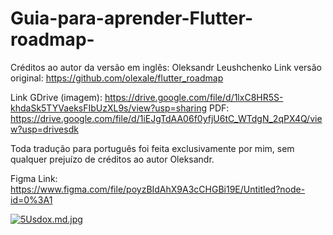 # Guia-para-aprender-Flutter-roadmap-
Créditos ao autor da versão em inglês: Oleksandr Leushchenko
Link versão original: https://github.com/olexale/flutter_roadmap

Link GDrive (imagem): https://drive.google.com/file/d/1lxC8HR5S-khdaSk5TYVaeksFIbUzXL9s/view?usp=sharing
PDF: https://drive.google.com/file/d/1iEJgTdAA06f0yfjU6tC_WTdgN_2qPX4Q/view?usp=drivesdk

Toda tradução para português foi feita exclusivamente por mim, sem qualquer prejuízo de créditos ao autor Oleksandr.

Figma Link: https://www.figma.com/file/poyzBIdAhX9A3cCHGBi19E/Untitled?node-id=0%3A1 <br>

[![5Usdox.md.jpg](https://iili.io/5Usdox.md.jpg)](https://freeimage.host/i/5Usdox)
